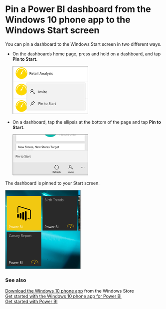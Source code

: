 <properties
   pageTitle="Pin a Power BI dashboard to the Windows Start screen"
   description="Pin a Power BI dashboard from the Windows 10 phone app to the Windows Start screen"
   services="powerbi"
   documentationCenter=""
   authors="maggiesMSFT"
   manager="mblythe"
   editor=""
   tags=""/>

<tags
   ms.service="powerbi"
   ms.devlang="NA"
   ms.topic="article"
   ms.tgt_pltfrm="NA"
   ms.workload="powerbi"
   ms.date="12/28/2015"
   ms.author="maggies"/>

# Pin a Power BI dashboard from the Windows 10 phone app to the Windows Start screen

You can pin a dashboard to the Windows Start screen in two different ways.

-   On the dashboards home page, press and hold on a dashboard, and tap **Pin to Start**.

    ![](media/powerbi-mobile-pin-dashboard-from-win10phone-app/pbi_win10ph_dashhomeinvitepin.png)

-   On a dashboard, tap the ellipsis at the bottom of the page and tap **Pin to Start**.

    ![](media/powerbi-mobile-pin-dashboard-from-win10phone-app/pbi_win10ph_dashpintostart.png)

The dashboard is pinned to your Start screen.

![](media/powerbi-mobile-pin-dashboard-from-win10phone-app/pbi_win10ph_startscrn.png)

### See also  
[Download the Windows 10 phone app](http://go.microsoft.com/fwlink/?LinkID=544867) from the Windows Store  
[Get started with the Windows 10 phone app for Power BI](powerbi-mobile-win10phone-app-get-started.md)  
[Get started with Power BI](powerbi-service-get-started.md)
